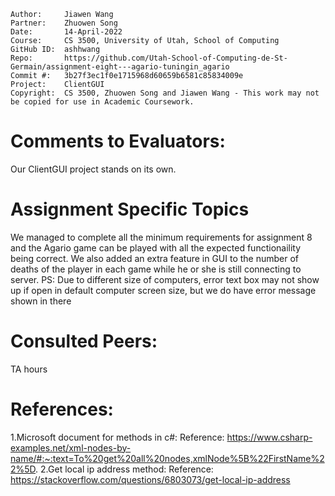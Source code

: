 ```
Author:     Jiawen Wang
Partner:    Zhuowen Song
Date:       14-April-2022
Course:     CS 3500, University of Utah, School of Computing
GitHub ID:  ashhwang
Repo:       https://github.com/Utah-School-of-Computing-de-St-Germain/assignment-eight---agario-tuningin_agario
Commit #:   3b27f3ec1f0e1715968d60659b6581c85834009e
Project:    ClientGUI
Copyright:  CS 3500, Zhuowen Song and Jiawen Wang - This work may not be copied for use in Academic Coursework.
```

# Comments to Evaluators:
Our ClientGUI project stands on its own.

# Assignment Specific Topics
We managed to complete all the minimum requirements for assignment 8 and the Agario game can be played with all the expected functionaility being correct.
We also added an extra feature in GUI to the number of deaths of the player in each game while he or she is still connecting to server.
PS: Due to different size of computers, error text box may not show up if open in default computer screen size, but we do have error message shown in there

# Consulted Peers:
TA hours

# References:
1.Microsoft document for methods in c#:
Reference: https://www.csharp-examples.net/xml-nodes-by-name/#:~:text=To%20get%20all%20nodes,xmlNode%5B%22FirstName%22%5D.
2.Get local ip address method:
Reference: https://stackoverflow.com/questions/6803073/get-local-ip-address
